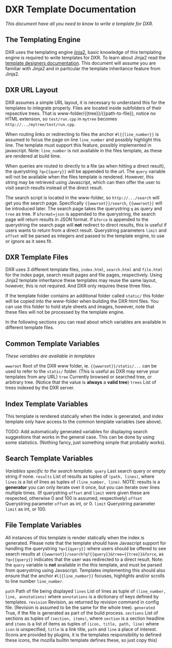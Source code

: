 DXR Template Documentation
==========================
_This document have all you need to know to write a template for DXR._


The Templating Engine
---------------------
DXR uses the templating engine [jinja2](http://jinja.pocoo.org), basic knowledge
of this templating engine is required to write templates for DXR.
To learn about Jinja2 read the [template designers documentation](jinja.pocoo.org/docs/templates/).
This document will assume you are familiar with Jinja2 and in particular the 
template inheritance feature from Jinja2.

DXR URL Layout
--------------
DXR assumes a simple URL layout, it is necessary to understand this for the
templates to integrate properly. Files are located inside subfolders of their
repsective trees. That is www-folder/{{tree}}/{{path-to-file}}, notice no HTML
extension, so `test/run.cpp` in `mytree` becomes `http://.../mytree/test/run.cpp`.

When routing links or redirecting to files the anchor `#l{{line_number}}` is
assumed to focus the page on line `line_number` and possibly highlight this line.
The template must support this feature, possibly implemented in javascript.
Note: `line_number` is not available in the files template, as these are
rendered at build time.

When queries are routed to directly to a file (as when hitting a direct result),
the querystring `?q={{query}}` will be appended to the url. The `query` variable
will not be available when the files template is rendered. However, this string
may be retrieved using Javascript, which can then offer the user to visit search
results instead of the direct result.

The search script is located in the www-folder, so `http://.../search` will get
you the search page. Specifically `{{wwwroot}}/search`, `{{wwwroot}}` will be
introduced later. The search page takes the querystring `q` as query and `tree`
as tree. If `&format=json` is appended to the querystring, the search page will
return results in JSON format. If `&force` is appended to the querystring the
search page will **not** redirect to direct results, this is useful if users
wants to return from a direct result.
Querystring parameters `limit` and `offset` will be parsed as integers and
passed to the template engine, to use or ignore as it sees fit.


DXR Template Files
------------------
DXR uses 3 different template files, `index.html`, `search.html` and `file.html`
for the index page, search result pages and file pages, respectively.
Using Jinja2 template inheritance these templates may reuse the same layout,
however, this is not required. And DXR only requires these three files.

If the template folder contains an additional folder called `static/` this
folder will be copied into the www-folder when building the DXR html files.
You can use this folder to hold style sheets and images, however, note that
these files will not be processed by the template engine.

In the following sections you can read about which variables are available in
different template files.


Common Template Variables
-------------------------
_These variables are available in templates_

  `wwwroot`         Root of the DXR www folder, ie. `{{wwwroot}}/static/...`
                    can be used to refer to the `static/` folder.
                    (This is useful as DXR may serve your templates from any URL)
  `tree`            Currently browsed or searched tree, or arbitrary tree.
                    (Notice that the value is **always** a **valid tree**)
  `trees`           List of trees indexed by the DXR server.


Index Template Variables
------------------------
This template is rendered statically when the index is generated, and index template
only have access to the common template variables (see above).

TODO: Add automatically generated variables for displaying search suggestions that
      works in the general case. This can be done by using some statistics.
      (Nothing fancy, just something simple that probably works).


Search Template Variables
-------------------------
_Variables specific to the search template._
  `query`           Last search query or empty string if none.
  `results`         List of results as tuples of `(path, lines)`, where `lines`
                    is a list of lines as tuples of `(line_number, line)`.
                    NOTE: results is a **generator** you can only iterate over
                    it once, but you can iterate over lines multiple times.
                    (If querystring `offset` and `limit` were given these are
                     respected, otherwise 0 and 100 is assumed, respectively)
  `offset`          Querystring parameter `offset` as int, or 0.
  `limit`           Querystring parameter `limit` as int, or 100.


File Template Variables
-----------------------
All instances of this template is render statically when the index is generated.
Please note that the template should have Javascript support for handling the
querystring `?q={{qyery}}` where users should be offered to see search results at
`{{wwwroot}}/search?q?{{query}}&tree={{tree}}&force`, as `?q={{query}}`
indicates that the user was redirected to a direct result.
Note: the `query` variable is **not** available in the this template, and must
be parsed from querystring using Javascript.
Templates implementing this should also ensure that the anchor `#l{{line_number}}`
focuses, highlights and/or scrolls to line number `line_number`.

  `path`            Path of file being displayed
  `lines`           List of lines as tuple of `(line_number, line, annotations)`
                    where `annotations` is a dictionary of keys defined by templates.
  `revision`        Revision, as returned by revision command in config file.
                    (Revision is assumed to be the same for the whole tree).
  `generated`       True, if the file is generated as part of the build process.
  `sections`        List of sections as tuples of `(section, items)`, where
                    `section` is a section headline and `items` is a list
                    of items as tuples of `(icon, title, path, line)` where
                    `icon` is unspecified, `title` is a link title, `path`
                    and `line` a place of interest.                    
                    (Icons are provided by plugins, it is the templates
                     responsibility to defined these icons, the mozilla builtin
                     template defines these, so just copy this)



